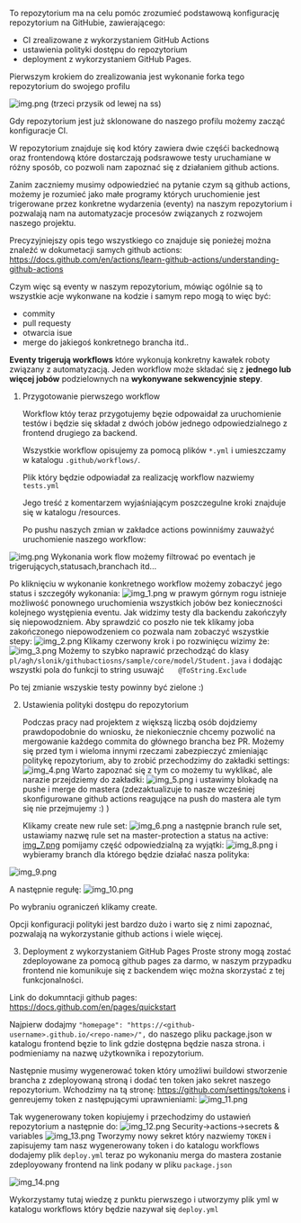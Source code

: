 
To repozytorium ma na celu pomóc zrozumieć podstawową konfigurację repozytorium na GitHubie, zawierającego:
- CI zrealizowane z wykorzystaniem GitHub Actions
- ustawienia polityki dostępu do repozytorium
- deployment z wykorzystaniem GitHub Pages.

Pierwszym krokiem do zrealizowania jest wykonanie forka tego repozytorium do swojego profilu

![img.png](readme_images/fork_ss.png)
(trzeci przysik od lewej na ss)

Gdy repozytorium jest już sklonowane do naszego profilu możemy zacząć konfiguracje CI.

W repozytorium znajduje się kod który zawiera dwie częśći backednową oraz frontendową które dostarczają podsrawowe testy uruchamiane w różny sposób, co pozwoli nam zapoznać się z działaniem github actions.


Zanim zaczniemy musimy odpowiedzieć na pytanie czym są github actions, możemy je rozumieć jako małe programy których uruchomienie jest trigerowane przez konkretne wydarzenia (eventy) na naszym repozytorium i pozwalają nam na automatyzacje procesów związanych z rozwojem naszego projektu.

Precyzyjniejszy opis tego wszystkiego co znajduje się ponieżej można znaleźć w dokumetacji samych github actions:
https://docs.github.com/en/actions/learn-github-actions/understanding-github-actions

Czym więc są eventy w naszym repozytorium, mówiąc ogólnie są to wszystkie acje wykonwane na kodzie i samym repo mogą to więc być:
- commity
- pull requesty
- otwarcia isue
- merge do jakiegoś konkretnego brancha itd..

**Eventy trigerują workflows** które wykonują konkretny kawałek roboty związany z automatyzacją.
Jeden workflow może składać się z **jednego lub więcej jobów** podzielownych na **wykonywane sekwencyjnie stepy**.

1. Przygotowanie pierwszego workflow
    
    Workflow któy teraz przygotujemy bęzie odpowaidał za uruchomienie testów
    i będzie się składał z dwóch jobów jednego odpowiedzialnego z frontend drugiego za backend.
    
    Wszystkie workflow opisujemy za pomocą plików `*.yml` i umieszczamy w katalogu
    `.github/workflows/`.

    Plik który będzie odpowiadał za realizację workflow nazwiemy `tests.yml`

    Jego treść z komentarzem wyjaśniającym poszczegulne kroki znajduje się w katalogu /resources.
   
    Po pushu naszych zmian w zakładce actions powinniśmy zauważyć uruchomienie naszego workflow:


![img.png](readme_images/img.png)
    Wykonania work flow możemy filtrować po eventach je trigerujących,statusach,branchach itd...

Po kliknięciu w wykonanie konkretnego workflow możemy zobaczyć jego status i szczegóły wykonania:
![img_1.png](readme_images/img_1.png)
w prawym górnym rogu istnieje możliwość ponownego uruchomienia wszystkich jobów bez konieczności kolejnego występienia eventu.
Jak widzimy testy dla backendu zakończyły się niepowodzniem. Aby sprawdzić co poszło nie tek klikamy joba zakończonego niepowodzeniem co pozwala nam zobaczyć wszystkie stepy:
![img_2.png](readme_images/img_2.png)
Klikamy czerwony krok i po rozwinięcu wizimy że:
![img_3.png](readme_images/img_3.png)
Możemy to szybko naprawić przechodząć do klasy `pl/agh/slonik/githubactiosns/sample/core/model/Student.java` i dodając wszystki pola do funkcji to string usuwajć `    @ToString.Exclude
`

Po tej zmianie wszyskie testy powinny być zielone :)

2. Ustawienia polityki dostępu do repozytorium

    Podczas pracy nad projektem z większą liczbą osób dojdziemy prawdopodobnie do wniosku, że niekoniecznie chcemy pozwolić na mergowanie każdego commita do głównego brancha bez PR.
    Możemy się przed tym i wieloma innymi rzeczami zabezpieczyć zmieniając politykę repozytorium, aby to zrobić przechodzimy do zakładki settings:
    ![img_4.png](readme_images/img_4.png)
    Warto zapoznać się z tym co możemy tu wyklikać, ale narazie przejdziemy do zakładki:
![img_5.png](readme_images/img_5.png)
    i ustawimy blokadę na pushe i merge do mastera (zdezaktualizuje to nasze wcześniej skonfigurowane github actions reagujące na push do mastera ale tym się nie przejmujemy :) )
    
    Klikamy create new rule set:
![img_6.png](readme_images/img_6.png)
    a następnie branch rule set, ustawiamy nazwę rule set na master-protection a status na active:
[img_7.png](readme_images/img_7.png)
pomijamy część odpowiedzialną za wyjątki:
![img_8.png](readme_images/img_8.png)
i wybieramy branch dla którego będzie działać nasza polityka:

![img_9.png](readme_images/img_9.png)

A następnie regułę:
![img_10.png](readme_images/img_10.png)

Po wybraniu ograniczeń klikamy create.

Opcji konfiguracji polityki jest bardzo dużo i warto się z nimi zapoznać, pozwalają na wykorzystanie github actions i wiele więcej.

3. Deployment z wykorzystaniem GitHub Pages
Proste strony mogą zostać zdeployowane za pomocą github pages za darmo, w naszym przypadku frontend nie komunikuje się z backendem więc można skorzystać z tej funkcjonalności.

Link do dokumntacji github pages:
https://docs.github.com/en/pages/quickstart

Najpierw dodajmy `"homepage": "https://<github-username>.github.io/<repo-name>/",` do naszego pliku package.json w katalogu frontend bęzie to link gdzie dostępna będzie nasza strona.
<github-username> i  <repo-name> podmieniamy na nazwę użytkownika i repozytorium.

Następnie musimy wygenerować token który umożliwi buildowi stworzenie brancha z zdeployowaną stroną i dodać ten token jako sekret naszego repozytorium.
Wchodzimy na tą stronę: https://github.com/settings/tokens
i genreujemy token z następującymi uprawnieniami:
![img_11.png](readme_images/img_11.png)

Tak wygenerowany token kopiujemy i przechodzimy do ustawień repozytorium a następnie do:
![img_12.png](readme_images/img_12.png)
Security->actions->secrets & variables
![img_13.png](readme_images/img_13.png)
Tworzymy nowy sekret który nazwiemy `TOKEN` i zapisujemy tam nasz wygenerowany token i do katalogu workflows dodajemy plik `deploy.yml`
teraz po wykonaniu merga do mastera zostanie zdeployowany frontend na link podany w pliku `package.json`

![img_14.png](readme_images/img_14.png)





Wykorzystamy tutaj wiedzę z punktu pierwszego i utworzymy plik yml w katalogu workflows który będzie nazywał się `deploy.yml`

    
    
    






